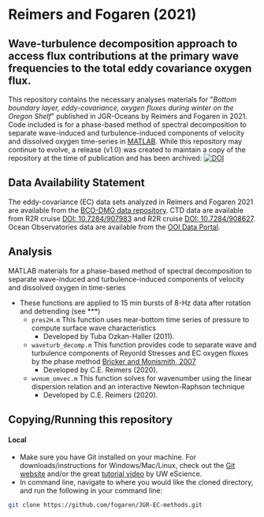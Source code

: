 # Reimers and Fogaren (2021)
## Wave-turbulence decomposition approach to access flux contributions at the primary wave frequencies to the total eddy covariance oxygen flux. 

This repository contains the necessary analyses materials for "*Bottom boundary layer, eddy-covariance, oxygen fluxes during winter on the Oregon Shelf*" published in JGR-Oceans by Reimers and Fogaren in 2021. Code included is for a phase-based method of spectral decomposition to separate wave-induced and turbulence-induced components of velocity and dissolved oxygen time-series in [MATLAB](https://www.mathworks.com/products/matlab.html). While this repository may continue to evolve, a release (v1.0) was created to maintain a copy of the repository at the time of publication and has been archived: [![DOI](https://zenodo.org/badge/DOI/10.5281/zenodo.4150102.svg)](https://doi.org/10.5281/zenodo.4150102)

## Data Availability Statement
The eddy-covariance (EC) data sets analyzed in Reimers and Fogaren 2021 are available from the [BCO-DMO data repository](https://www.bco-dmo.org/dataset/827116). CTD data are available from R2R cruise [DOI: 10.7284/907983](https://doi.org/10.7284/90783) and R2R cruise [DOI: 10.7284/908627](https://doi.org/10.7284/908627). Ocean Observatories data are available from the [OOI Data Portal](https://oceanobservatories.org/data/).

## Analysis
MATLAB materials for a phase-based method of spectral decomposition to separate wave-induced and turbulence-induced components of velocity and dissolved oxygen in time-series 
- These functions are applied to 15 min bursts of 8-Hz data after rotation and detrending (see ***) 
  - `pres2H.m` This function uses near-bottom time series of pressure to compute surface wave characteristics
      - Developed by Tuba Ozkan-Haller (2011).
  - `waveturb_decomp.m` This function provides code to separate wave and turbulence components of Reyonld Stresses and EC oxygen fluxes by the phase method [Bricker and Monismith, 2007](https://doi.org/10.1175/JTECH2066.1) 
      - Developed by C.E. Reimers (2020).
  - `wvnum_omvec.m` This function solves for wavenumber using the linear dispersion relation and an interactive Newton-Raphson technique
      - Developed by C.E. Reimers (2020).


## Copying/Running this repository
#### Local
- Make sure you have Git installed on your machine. For downloads/instructions for Windows/Mac/Linux, check out the [Git website](https://git-scm.com/) and/or the great [tutorial video](https://www.youtube.com/watch?v=wyiiTHVEF8k&feature=youtu.be) by UW eScience.
- In command line, navigate to where you would like the cloned directory, and run the following in your command line:
```bash
git clone https://github.com/fogaren/JGR-EC-methods.git
```
